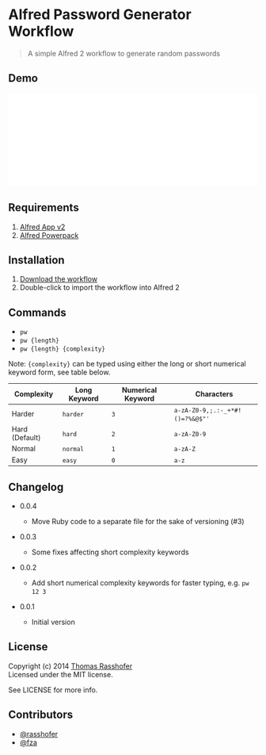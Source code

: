 # Alfred Password Generator Workflow

> A simple Alfred 2 workflow to generate random passwords

## Demo

![](demo.gif)

## Requirements

1. [Alfred App v2](http://www.alfredapp.com/#download)
1. [Alfred Powerpack](https://buy.alfredapp.com/)

## Installation

1. [Download the workflow](https://github.com/rasshofer/alfred-password-generator-workflow/raw/master/password-generator.alfredworkflow)
2. Double-click to import the workflow into Alfred 2

## Commands

- `pw`
- `pw {length}`
- `pw {length} {complexity}`

Note: `{complexity}` can be typed using either the long or short numerical keyword form, see table below.

| Complexity     | Long Keyword | Numerical Keyword | Characters                      |
| -------------- | ------------ | ----------------- | ------------------------------- |
| Harder         | `harder`     | `3`               | `a-zA-Z0-9,;.:-_+*#!()=?%&@$"'` |
| Hard (Default) | `hard`       | `2`               | `a-zA-Z0-9`                     |
| Normal         | `normal`     | `1`               | `a-zA-Z`                        |
| Easy           | `easy`       | `0`               | `a-z`                           |

## Changelog

* 0.0.4
	* Move Ruby code to a separate file for the sake of versioning (#3)

* 0.0.3
	* Some fixes affecting short complexity keywords

* 0.0.2
	* Add short numerical complexity keywords for faster typing, e.g. `pw 12 3`

* 0.0.1
	* Initial version

## License

Copyright (c) 2014 [Thomas Rasshofer](http://thomasrasshofer.com/)  
Licensed under the MIT license.

See LICENSE for more info.

## Contributors

- [@rasshofer](https://github.com/rasshofer)
- [@fza](https://github.com/fza)

